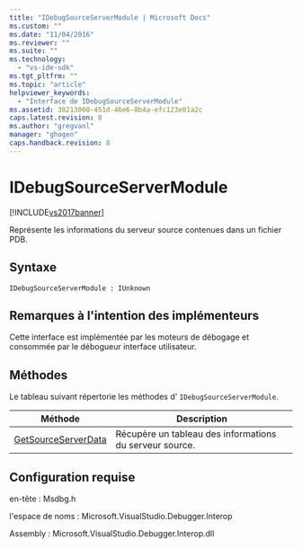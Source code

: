 ```yaml
---
title: "IDebugSourceServerModule | Microsoft Docs"
ms.custom: ""
ms.date: "11/04/2016"
ms.reviewer: ""
ms.suite: ""
ms.technology: 
  - "vs-ide-sdk"
ms.tgt_pltfrm: ""
ms.topic: "article"
helpviewer_keywords: 
  - "Interface de IDebugSourceServerModule"
ms.assetid: 38213060-451d-46e6-8b4a-efc123e01a2c
caps.latest.revision: 8
ms.author: "gregvanl"
manager: "ghogen"
caps.handback.revision: 8
---
```

# IDebugSourceServerModule
[!INCLUDE[vs2017banner](../../../code-quality/includes/vs2017banner.md)]

Représente les informations du serveur source contenues dans un fichier PDB.  
  
## Syntaxe  
  
```  
IDebugSourceServerModule : IUnknown  
```  
  
## Remarques à l'intention des implémenteurs  
 Cette interface est implémentée par les moteurs de débogage et consommée par le débogueur interface utilisateur.  
  
## Méthodes  
 Le tableau suivant répertorie les méthodes d' `IDebugSourceServerModule`.  
  
|Méthode|Description|  
|-------------|-----------------|  
|[GetSourceServerData](../../../extensibility/debugger/reference/idebugsourceservermodule-getsourceserverdata.md)|Récupère un tableau des informations du serveur source.|  
  
## Configuration requise  
 en\-tête : Msdbg.h  
  
 l'espace de noms : Microsoft.VisualStudio.Debugger.Interop  
  
 Assembly : Microsoft.VisualStudio.Debugger.Interop.dll